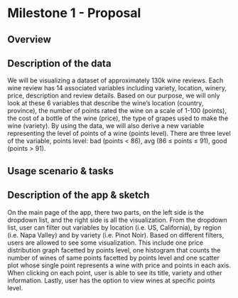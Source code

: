 # Milestone 1 - Proposal

## Overview


## Description of the data
We will be visualizing a dataset of approximately 130k wine reviews. Each wine review has 14 associated variables including variety, location, winery, price, description and review details. Based on our purpose, we will only look at these 6 variables that describe the wine’s location (country, province), the number of points rated the wine on a scale of 1-100 (points), the cost of a bottle of the wine (price), the type of grapes used to make the wine (variety). By using the data, we will also derive a new variable representing the level of points of a wine (points level). There are three level of the variable, points level: bad (points < 86), avg (86 $\leq$ points $\leq$ 91), good (points > 91).

## Usage scenario & tasks


## Description of the app & sketch
On the main page of the app, there two parts, on the left side is the dropdown list, and the right side is all the visualization. From the dropdown list, user can filter out variables by location (i.e. US, California), by region (i.e. Napa Valley) and by variety (i.e. Pinot Noir). Based on different filters, users are allowed to see some visualization. This include one price distribution graph facetted by points level, one histogram that counts the number of wines of same points facetted by points level and one scatter plot whose single point represents a wine with price and points in each axis. When clicking on each point, user is able to see its title, variety and other information. Lastly, user has the option to view wines at specific points level.

